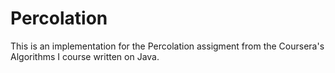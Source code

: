 # Percolation
This is an implementation for the Percolation assigment from the Coursera's Algorithms I course written on Java.
